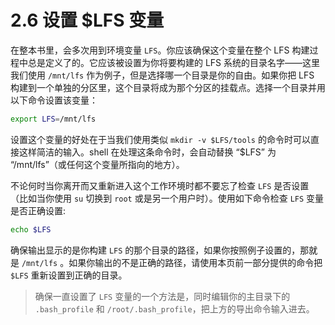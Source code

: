# 2.6 设置 \$LFS 变量 

在整本书里，会多次用到环境变量 <code>LFS</code>。你应该确保这个变量在整个 LFS 构建过程中总是定义了的。它应该被设置为你将要构建的 LFS 系统的目录名字——这里我们使用 <code>/mnt/lfs</code> 作为例子，但是选择哪一个目录是你的自由。如果你把 LFS 构建到一个单独的分区里，这个目录将成为那个分区的挂载点。选择一个目录并用以下命令设置该变量：

```bash
export LFS=/mnt/lfs
```

设置这个变量的好处在于当我们使用类似 <code>mkdir -v \$LFS/tools</code> 的命令时可以直接这样简洁的输入。shell 在处理这条命令时，会自动替换 “\$LFS” 为 “/mnt/lfs”（或任何这个变量所指向的地方）。

不论何时当你离开而又重新进入这个工作环境时都不要忘了检查 <code>LFS</code> 是否设置（比如当你使用 <code>su</code> 切换到 <code>root</code> 或是另一个用户时）。使用如下命令检查 <code>LFS</code> 变量是否正确设置:

```bash
echo $LFS
```

确保输出显示的是你构建 <code>LFS</code> 的那个目录的路径，如果你按照例子设置的，那就是 <code>/mnt/lfs</code> 。如果你输出的不是正确的路径，请使用本页前一部分提供的命令把 <code>\$LFS</code> 重新设置到正确的目录。 

>确保一直设置了 <code>LFS</code> 变量的一个方法是，同时编辑你的主目录下的 <code>.bash_profile</code> 和 <code>/root/.bash_profile</code>，把上方的导出命令输入进去。
